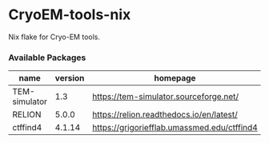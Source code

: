 # CryoEM-tools-nix

Nix flake for Cryo-EM tools.

### Available Packages

| name | version | homepage |
|------|---------|----------|
| TEM-simulator | 1.3 | https://tem-simulator.sourceforge.net/ |
| RELION | 5.0.0 | https://relion.readthedocs.io/en/latest/ |
| ctffind4 | 4.1.14 | https://grigoriefflab.umassmed.edu/ctffind4 |

